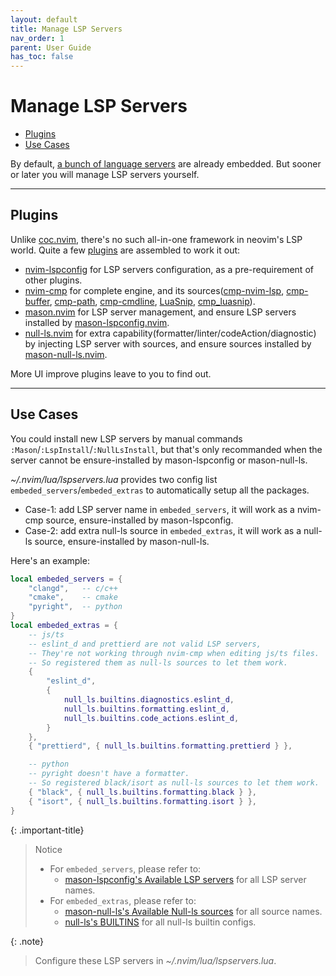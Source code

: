 ```yaml
---
layout: default
title: Manage LSP Servers
nav_order: 1
parent: User Guide
has_toc: false
---
```


# Manage LSP Servers

- [Plugins](#plugins)
- [Use Cases](#use-cases)

By default, [a bunch of language servers](/lin.nvim.dev/appendix/#lsp-servers) are already embedded. But sooner or later you will manage LSP servers yourself.

---

## Plugins

Unlike [coc.nvim](https://github.com/neoclide/coc.nvim), there's no such all-in-one framework in neovim's LSP world. Quite a few [plugins](/lin.nvim.dev/user-guide/#ide-like-editing-features) are assembled to work it out:

- [nvim-lspconfig](https://github.com/neovim/nvim-lspconfig) for LSP servers configuration, as a pre-requirement of other plugins.
- [nvim-cmp](https://github.com/hrsh7th/nvim-cmp) for complete engine, and its sources([cmp-nvim-lsp](https://github.com/hrsh7th/cmp-nvim-lsp), [cmp-buffer](https://github.com/hrsh7th/cmp-buffer), [cmp-path](https://github.com/hrsh7th/cmp-path), [cmp-cmdline](https://github.com/hrsh7th/cmp-cmdline), [LuaSnip](https://github.com/L3MON4D3/LuaSnip), [cmp_luasnip](https://github.com/saadparwaiz1/cmp_luasnip)).
- [mason.nvim](https://github.com/williamboman/mason.nvim) for LSP server management, and ensure LSP servers installed by [mason-lspconfig.nvim](https://github.com/williamboman/mason-lspconfig.nvim).
- [null-ls.nvim](https://github.com/jose-elias-alvarez/null-ls.nvim) for extra capability(formatter/linter/codeAction/diagnostic) by injecting LSP server with sources, and ensure sources installed by [mason-null-ls.nvim](https://github.com/jay-babu/mason-null-ls.nvim).

More UI improve plugins leave to you to find out.

---

## Use Cases

You could install new LSP servers by manual commands `:Mason`/`:LspInstall`/`:NullLsInstall`, but that's only recommanded when the server cannot be ensure-installed by mason-lspconfig or mason-null-ls.

<!-- found in [mason-lspconfig's Available LSP servers](https://github.com/williamboman/mason-lspconfig.nvim#available-lsp-servers) or [mason-null-ls's Available Null-ls sources](https://github.com/jay-babu/mason-null-ls.nvim#available-null-ls-sources). -->

_~/.nvim/lua/lspservers.lua_ provides two config list `embeded_servers`/`embeded_extras` to automatically setup all the packages.

- Case-1: add LSP server name in `embeded_servers`, it will work as a nvim-cmp source, ensure-installed by mason-lspconfig.
- Case-2: add extra null-ls source in `embeded_extras`, it will work as a null-ls source, ensure-installed by mason-null-ls.

Here's an example:

```lua
local embeded_servers = {
    "clangd",   -- c/c++
    "cmake",    -- cmake
    "pyright",  -- python
}
local embeded_extras = {
    -- js/ts
    -- eslint_d and prettierd are not valid LSP servers,
    -- They're not working through nvim-cmp when editing js/ts files.
    -- So registered them as null-ls sources to let them work.
    {
        "eslint_d",
        {
            null_ls.builtins.diagnostics.eslint_d,
            null_ls.builtins.formatting.eslint_d,
            null_ls.builtins.code_actions.eslint_d,
        }
    },
    { "prettierd", { null_ls.builtins.formatting.prettierd } },

    -- python
    -- pyright doesn't have a formatter.
    -- So registered black/isort as null-ls sources to let them work.
    { "black", { null_ls.builtins.formatting.black } },
    { "isort", { null_ls.builtins.formatting.isort } },
}
```

{: .important-title}

> Notice
>
> - For `embeded_servers`, please refer to:
>   - [mason-lspconfig's Available LSP servers](https://github.com/williamboman/mason-lspconfig.nvim#available-lsp-servers) for all LSP server names.
> - For `embeded_extras`, please refer to:
>   - [mason-null-ls's Available Null-ls sources](https://github.com/jay-babu/mason-null-ls.nvim#available-null-ls-sources) for all source names.
>   - [null-ls's BUILTINS](https://github.com/jose-elias-alvarez/null-ls.nvim/blob/main/doc/BUILTINS.md) for all null-ls builtin configs.

{: .note}

> Configure these LSP servers in _~/.nvim/lua/lspservers.lua_.
